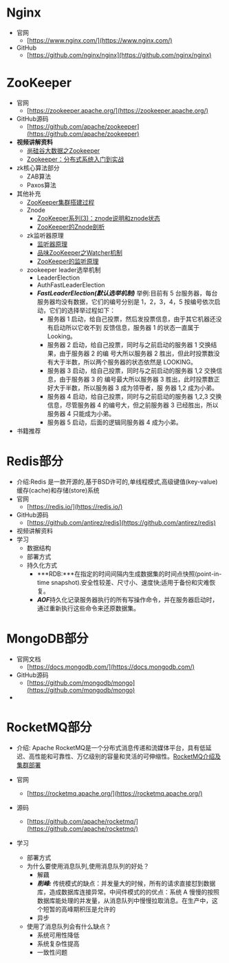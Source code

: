 # Nginx
- 官网
   - [https://www.nginx.com/](https://www.nginx.com/)
- GitHub
   - [https://github.com/nginx/nginx](https://github.com/nginx/nginx)


# ZooKeeper
- 官网
   - [https://zookeeper.apache.org/](https://zookeeper.apache.org/) 
- GitHub源码
   - [https://github.com/apache/zookeeper](https://github.com/apache/zookeeper)
- **视频讲解资料**
   - [尚硅谷大数据之Zookeeper](https://www.bilibili.com/video/av32093417)
   - [Zookeeper：分布式系统入门到实战](https://www.youtube.com/watch?v=BhosKsE8up8)
- zk核心算法部分
   - ZAB算法
   - Paxos算法
- 其他补充
   - [ ZooKeeper集群搭建过程](https://juejin.im/post/5ba879ce6fb9a05d16588802) 
   - Znode 
      - [ZooKeeper系列(3)：znode说明和znode状态](https://www.cnblogs.com/f-ck-need-u/p/9233249.html)
      - [ZooKeeper的Znode剖析](https://blog.csdn.net/lihao21/article/details/51810395)
   - zk监听器原理
      - [监听器原理](https://www.bilibili.com/video/av32093417/?p=14)
      - [品味ZooKeeper之Watcher机制
](https://www.jianshu.com/p/4c071e963f18)
      - [ZooKeeper的监听原理
](https://blog.csdn.net/qq_34913075/article/details/79017255)
   - zookeeper leader选举机制
      - LeaderElection
      - AuthFastLeaderElection
      - ***FastLeaderElection(默认选举机制)*** 举例:目前有 5 台服务器，每台服务器均没有数据，它们的编号分别是 1，2，3，4，5 按编号依次启动，它们的选择举过程如下：
          - 服务器 1 启动，给自己投票，然后发投票信息，由于其它机器还没有启动所以它收不到
反馈信息，服务器 1 的状态一直属于 Looking。
          - 服务器 2 启动，给自己投票，同时与之前启动的服务器 1 交换结果，由于服务器 2 的编
号大所以服务器 2 胜出，但此时投票数没有大于半数，所以两个服务器的状态依然是
LOOKING。
          - 服务器 3 启动，给自己投票，同时与之前启动的服务器 1,2 交换信息，由于服务器 3 的
编号最大所以服务器 3 胜出，此时投票数正好大于半数，所以服务器 3 成为领导者，服
务器 1,2 成为小弟。
          - 服务器 4 启动，给自己投票，同时与之前启动的服务器 1,2,3 交换信息，尽管服务器 4
的编号大，但之前服务器 3 已经胜出，所以服务器 4 只能成为小弟。
         - 服务器 5 启动，后面的逻辑同服务器 4 成为小弟。
- 书籍推荐


# Redis部分
- 介绍:Redis 是一款开源的,基于BSD许可的,单线程模式,高级键值(key-value)缓存(cache)和存储(store)系统
- 官网
  - [https://redis.io/](https://redis.io/)
- GitHub源码
   - [https://github.com/antirez/redis](https://github.com/antirez/redis)
- 视频讲解资料
- 学习
   - 数据结构
   - 部署方式
   - 持久化方式
      - ***RDB:***在指定的时间间隔内生成数据集的时间点快照(point-in-time snapshot).安全性较差、尺寸小、速度快;适用于备份和灾难恢复。
      - ***AOF***持久化记录服务器执行的所有写操作命令，并在服务器启动时，通过重新执行这些命令来还原数据集。

# MongoDB部分
- 官网文档
   - [https://docs.mongodb.com/](https://docs.mongodb.com/)
- GitHub源码
   - [https://github.com/mongodb/mongo](https://github.com/mongodb/mongo)
- 


# RocketMQ部分
- 介绍: Apache RocketMQ是一个分布式消息传递和流媒体平台，具有低延迟、高性能和可靠性、万亿级别的容量和灵活的可伸缩性。[RocketMQ介绍及集群部署
](https://www.jianshu.com/p/23e04d8178b8)
- 官网
  - [https://rocketmq.apache.org/](https://rocketmq.apache.org/)
- 源码
   - [https://github.com/apache/rocketmq/](https://github.com/apache/rocketmq/) 

- 学习
   - 部署方式
   - 为什么要使用消息队列,使用消息队列的好处？
      - 解藕
      - ***削峰:*** 传统模式的缺点：并发量大的时候，所有的请求直接怼到数据库，造成数据库连接异常。中间件模式的的优点：系统 A 慢慢的按照数据库能处理的并发量，从消息队列中慢慢拉取消息。在生产中，这个短暂的高峰期积压是允许的
      - 异步
   - 使用了消息队列会有什么缺点？
      - 系统可用性降低
      - 系统复杂性提高
      - 一致性问题 